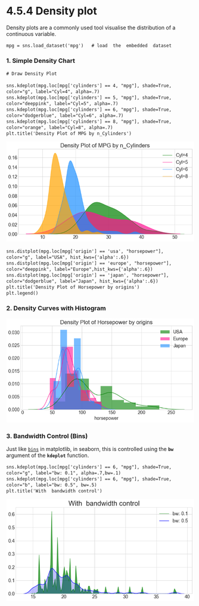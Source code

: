 # 4.5.4 Density plot

Density plots are a commonly used tool visualise the distribution of a continuous variable.

```text
mpg = sns.load_dataset('mpg')   # load  the  embedded  dataset
```

### 1. Simple Density Chart

```text
# Draw Density Plot

sns.kdeplot(mpg.loc[mpg['cylinders'] == 4, "mpg"], shade=True, color="g", label="Cyl=4", alpha=.7)
sns.kdeplot(mpg.loc[mpg['cylinders'] == 5, "mpg"], shade=True, color="deeppink", label="Cyl=5", alpha=.7)
sns.kdeplot(mpg.loc[mpg['cylinders'] == 6, "mpg"], shade=True, color="dodgerblue", label="Cyl=6", alpha=.7)
sns.kdeplot(mpg.loc[mpg['cylinders'] == 8, "mpg"], shade=True, color="orange", label="Cyl=8", alpha=.7)
plt.title('Density Plot of MPG by n_Cylinders')
```

![](../../.gitbook/assets/density-plot-1.png)

```text
sns.distplot(mpg.loc[mpg['origin'] == 'usa', "horsepower"],  color="g", label="USA", hist_kws={'alpha':.6})
sns.distplot(mpg.loc[mpg['origin'] == 'europe', "horsepower"],  color="deeppink", label="Europe",hist_kws={'alpha':.6})
sns.distplot(mpg.loc[mpg['origin'] == 'japan', "horsepower"], color="dodgerblue", label="Japan", hist_kws={'alpha':.6})
plt.title('Density Plot of Horsepower by origins')
plt.legend()
```

### 2. Density Curves with Histogram <a id="23.-Density-Curves-with-Histogram"></a>

![](../../.gitbook/assets/download%20%286%29.png)

### 3. Bandwidth Control  \(Bins\)

Just like [`bins`](https://app.gitbook.com/@ivy-wang/s/crash-visulisation/~/drafts/-MBipx4bc8WGYUTo-gGD/matplotlib/1.4-histogram-plot#bins) in matplotlib, in seaborn, this is controlled using the **`bw`** argument of the **`kdeplot`** function.

```text
sns.kdeplot(mpg.loc[mpg['cylinders'] == 6, "mpg"], shade=True, color="g", label="bw: 0.1", alpha=.7,bw=.1)
sns.kdeplot(mpg.loc[mpg['cylinders'] == 6, "mpg"], shade=True, color="b", label="bw: 0.5", bw=.5)
plt.title('With  bandwidth control')
```

![](../../.gitbook/assets/bandwidth-control.png)

